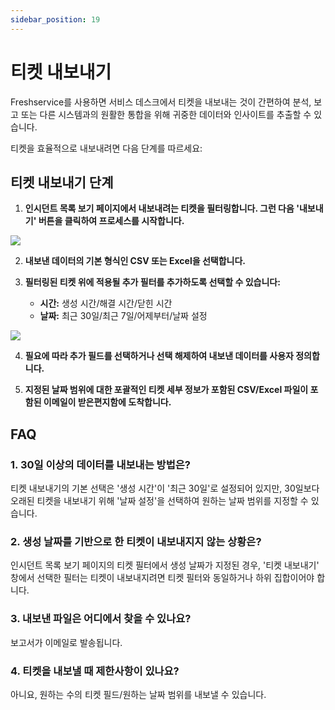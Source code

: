 ```yaml
---
sidebar_position: 19
---
```


# 티켓 내보내기

Freshservice를 사용하면 서비스 데스크에서 티켓을 내보내는 것이 간편하여 분석, 보고 또는 다른 시스템과의 원활한 통합을 위해 귀중한 데이터와 인사이트를 추출할 수 있습니다.

티켓을 효율적으로 내보내려면 다음 단계를 따르세요:

## 티켓 내보내기 단계

1. **인시던트 목록 보기 페이지에서 내보내려는 티켓을 필터링합니다. 그런 다음 '내보내기' 버튼을 클릭하여 프로세스를 시작합니다.**

<img src="https://s3.amazonaws.com/cdn.freshdesk.com/data/helpdesk/attachments/production/50008692048/original/BO1uI33MqHhAKCchRN7wd_kQ0MF7CjOWQw.png?1687435707"  />

2. **내보낸 데이터의 기본 형식인 CSV 또는 Excel을 선택합니다.**

3. **필터링된 티켓 위에 적용될 추가 필터를 추가하도록 선택할 수 있습니다:**
   - **시간:** 생성 시간/해결 시간/닫힌 시간
   - **날짜:** 최근 30일/최근 7일/어제부터/날짜 설정

<img src="https://s3.amazonaws.com/cdn.freshdesk.com/data/helpdesk/attachments/production/50008692049/original/fBOUgD3uixy5kVg9Edc7OQ6hARUCLDfW0Q.png?1687435707"  />

4. **필요에 따라 추가 필드를 선택하거나 선택 해제하여 내보낸 데이터를 사용자 정의합니다.**

5. **지정된 날짜 범위에 대한 포괄적인 티켓 세부 정보가 포함된 CSV/Excel 파일이 포함된 이메일이 받은편지함에 도착합니다.**

## FAQ

### 1. 30일 이상의 데이터를 내보내는 방법은?

티켓 내보내기의 기본 선택은 '생성 시간'이 '최근 30일'로 설정되어 있지만, 30일보다 오래된 티켓을 내보내기 위해 '날짜 설정'을 선택하여 원하는 날짜 범위를 지정할 수 있습니다.

### 2. 생성 날짜를 기반으로 한 티켓이 내보내지지 않는 상황은?

인시던트 목록 보기 페이지의 티켓 필터에서 생성 날짜가 지정된 경우, '티켓 내보내기' 창에서 선택한 필터는 티켓이 내보내지려면 티켓 필터와 동일하거나 하위 집합이어야 합니다.

### 3. 내보낸 파일은 어디에서 찾을 수 있나요?

보고서가 이메일로 발송됩니다.

### 4. 티켓을 내보낼 때 제한사항이 있나요?

아니요, 원하는 수의 티켓 필드/원하는 날짜 범위를 내보낼 수 있습니다.